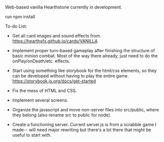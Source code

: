 Web-based vanilla Hearthstone currently in development. 


run npm install


To-do List:

- Get all card images and sound effects from. https://hearthsfx.github.io/cards/VANILLA

- Implement proper turn-based gameplay after finishing the structure of basic minion combat. Most of the way there already, just need to do the onPlay/onDeath/etc. effects.

- Start using something like storybook for the html/css elements, so they can be developed without having to play the entire game. https://storybook.js.org/docs/get-started

- Fix the mess of HTML and CSS.

- Implement several screens.

- Organize the javascript and move non-server files into src/public, where they belong (also rename src to public for node).

- Create a functioning server. Current server.js is from a scrabble game I made-- will need major rewriting but there's a lot there that might be useful to start with.
